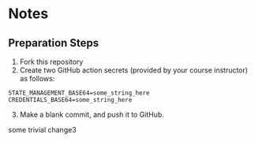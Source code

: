 # Notes

## Preparation Steps

1. Fork this repository
2. Create two GitHub action secrets (provided by your course instructor) as follows:
```
STATE_MANAGEMENT_BASE64=some_string_here
CREDENTIALS_BASE64=some_string_here
```
3. Make a blank commit, and push it to GitHub.


some trivial change3

